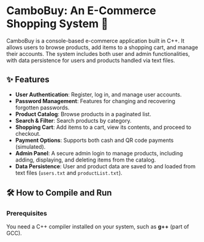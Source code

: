 # CamboBuy: An E-Commerce Shopping System 🛒

CamboBuy is a console-based e-commerce application built in C++. It allows users to browse products, add items to a shopping cart, and manage their accounts. The system includes both user and admin functionalities, with data persistence for users and products handled via text files.

## ✨ Features

- **User Authentication**: Register, log in, and manage user accounts.
- **Password Management**: Features for changing and recovering forgotten passwords.
- **Product Catalog**: Browse products in a paginated list.
- **Search & Filter**: Search products by category.
- **Shopping Cart**: Add items to a cart, view its contents, and proceed to checkout.
- **Payment Options**: Supports both cash and QR code payments (simulated).
- **Admin Panel**: A secure admin login to manage products, including adding, displaying, and deleting items from the catalog.
- **Data Persistence**: User and product data are saved to and loaded from text files (`users.txt` and `productList.txt`).

## 🛠️ How to Compile and Run

### Prerequisites

You need a C++ compiler installed on your system, such as **g++** (part of GCC).

